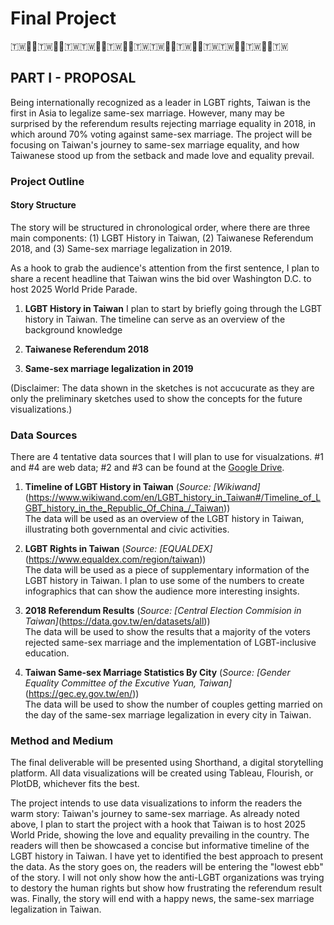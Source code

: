 # Final Project
🇹🇼🏳️‍🌈🇹🇼🏳️‍🌈🇹🇼🇹🇼🏳️‍🌈🇹🇼🏳️‍🌈🇹🇼🇹🇼🏳️‍🌈🇹🇼🏳️‍🌈🇹🇼🇹🇼🏳️‍🌈🇹🇼🏳️‍🌈🇹🇼

## PART I - PROPOSAL
Being internationally recognized as a leader in LGBT rights, Taiwan is the first in Asia to legalize same-sex marriage. However, many may be surprised by the referendum results rejecting marriage equality in 2018, in which around 70% voting against same-sex marriage. The project will be focusing on Taiwan's journey to same-sex marriage equality, and how Taiwanese stood up from the setback and made love and equality prevail.

### Project Outline
#### Story Structure
The story will be structured in chronological order, where there are three main components: (1) LGBT History in Taiwan, (2) Taiwanese Referendum 2018, and (3) Same-sex marriage legalization in 2019.

As a hook to grab the audience's attention from the first sentence, I plan to share a recent headline that Taiwan wins the bid over Washington D.C. to host 2025 World Pride Parade.

1. **LGBT History in Taiwan**
I plan to start by briefly going through the LGBT history in Taiwan. The timeline can serve as an overview of the background knowledge 

2. **Taiwanese Referendum 2018**

3. **Same-sex marriage legalization in 2019**


(Disclaimer: The data shown in the sketches is not accucurate as they are only the preliminary sketches used to show the concepts for the future visualizations.)

### Data Sources
There are 4 tentative data sources that I will plan to use for visualzations. #1 and #4 are web data; #2 and #3 can be found at the [Google Drive](https://drive.google.com/drive/folders/1HOwIGbMwNg8rr7Q6aCOx4kcbOdWwUrnT?usp=sharing).

1. **Timeline of LGBT History in Taiwan** (_Source: [Wikiwand]_(https://www.wikiwand.com/en/LGBT_history_in_Taiwan#/Timeline_of_LGBT_history_in_the_Republic_Of_China_/_Taiwan))<br>
The data will be used as an overview of the LGBT history in Taiwan, illustrating both governmental and civic activities.

2. **LGBT Rights in Taiwan** (_Source: [EQUALDEX]_(https://www.equaldex.com/region/taiwan))<br>
The data will be used as a piece of supplementary information of the LGBT history in Taiwan. I plan to use some of the numbers to create infographics that can show the audience more interesting insights.

3. **2018 Referendum Results** (_Source: [Central Election Commision in Taiwan]_(https://data.gov.tw/en/datasets/all))<br>
The data will be used to show the results that a majority of the voters rejected same-sex marriage and the implementation of LGBT-inclusive education.

4. **Taiwan Same-sex Marriage Statistics By City** (_Source: [Gender Equality Committee of the Excutive Yuan, Taiwan]_(https://gec.ey.gov.tw/en/))<br>
The data will be used to show the number of couples getting married on the day of the same-sex marriage legalization in every city in Taiwan.


### Method and Medium
The final deliverable will be presented using Shorthand, a digital storytelling platform. All data visualizations will be created using Tableau, Flourish, or PlotDB, whichever fits the best. 

The project intends to use data visualizations to inform the readers the warm story: Taiwan's journey to same-sex marriage. As already noted above, I plan to start the project with a hook that Taiwan is to host 2025 World Pride, showing the love and equality prevailing in the country. The readers will then be showcased a concise but informative timeline of the LGBT history in Taiwan. I have yet to identified the best approach to present the data. As the story goes on, the readers will be entering the "lowest ebb" of the story. I will not only show how the anti-LGBT organizations was trying to destory the human rights but show how frustrating the referendum result was. Finally, the story will end with a happy news, the same-sex marriage legalization in Taiwan.
